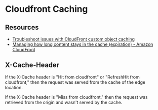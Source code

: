 # Cloudfront Caching

Resources
---

- [Troubleshoot issues with CloudFront custom object caching][1]
- [Managing how long content stays in the cache (expiration) - Amazon CloudFront][2]

<!-- Links -->
[1]: https://aws.amazon.com/premiumsupport/knowledge-center/cloudfront-custom-object-caching/
[2]: https://docs.aws.amazon.com/AmazonCloudFront/latest/DeveloperGuide/Expiration.html

<!-- Links end -->


X-Cache-Header
---

If the X-Cache header is "Hit from cloudfront" or "RefreshHit from cloudfront," then the request was served from the cache of the edge location.

If the X-Cache header is "Miss from cloudfront," then the request was retrieved
from the origin and wasn't served by the cache.
